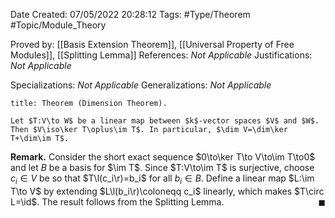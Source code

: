 <div class="topSpace"></div>

Date Created: 07/05/2022 20:28:12
Tags: #Type/Theorem #Topic/Module_Theory

Proved by: [[Basis Extension Theorem]], [[Universal Property of Free Modules]], [[Splitting Lemma]]
References: <i>Not Applicable</i>
Justifications: <i>Not Applicable</i>

Specializations: <i>Not Applicable</i>
Generalizations: <i>Not Applicable</i>

``` ad-Theorem
title: Theorem (Dimension Theorem).

Let $T:V\to W$ be a linear map between $k$-vector spaces $V$ and $W$. Then $V\iso\ker T\oplus\im T$. In particular, $\dim V=\dim\ker T+\dim\im T$.

```

<b>Remark.</b> Consider the short exact sequence $0\to\ker T\to V\to\im T\to0$ and let $B$ be a basis for $\im T$. Since $T:V\to\im T$ is surjective, choose $c_i\in V$ be so that $T\l(c_i\r)=b_i$ for all $b_i\in B$. Define a linear map $L:\im T\to V$ by extending $L\l(b_i\r)\coloneqq c_i$ linearly, which makes $T\circ L=\id$. The result follows from the Splitting Lemma.<span style="float:right;">$\blacksquare$</span>
